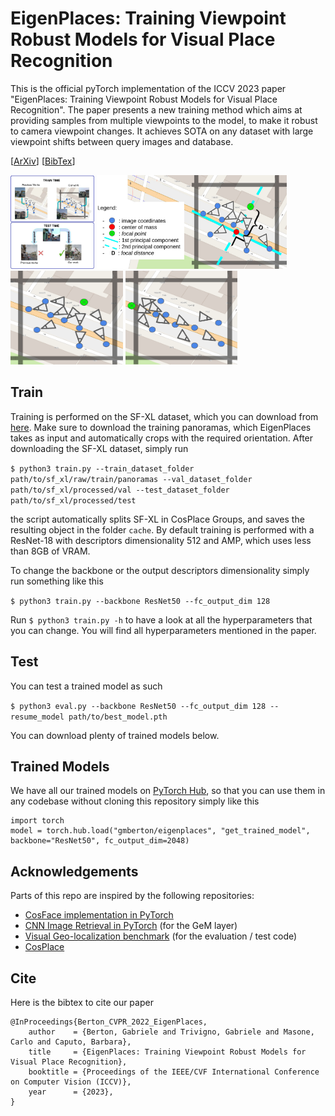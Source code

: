 
# EigenPlaces: Training Viewpoint Robust Models for Visual Place Recognition

This is the official pyTorch implementation of the ICCV 2023 paper "EigenPlaces: Training Viewpoint Robust Models for Visual Place Recognition".
The paper presents a new training method which aims at providing samples from multiple viewpoints to the model, to make it robust to camera viewpoint changes. It achieves SOTA on any dataset with large viewpoint shifts between query images and database.

[[ArXiv](https://arxiv.org/abs/2308.10832)] [[BibTex](https://github.com/gmberton/EigenPlaces#cite)]

<p float="left">
  <img src="https://github.com/gmberton/gmberton.github.io/blob/main/assets/EigenPlaces/teaser.jpg" height="150" />
  <img src="https://github.com/gmberton/gmberton.github.io/blob/main/assets/EigenPlaces/eigen_map.jpg" height="150" /> 
  <img src="https://github.com/gmberton/gmberton.github.io/blob/main/assets/EigenPlaces/lateral_loss.png" height="150" />
  <img src="https://github.com/gmberton/gmberton.github.io/blob/main/assets/EigenPlaces/frontal_loss.png" height="150" />
</p>


## Train
Training is performed on the SF-XL dataset, which you can download from [here](https://github.com/gmberton/CosPlace). Make sure to download the training panoramas, which EigenPlaces takes as input and automatically crops with the required orientation.
After downloading the SF-XL dataset, simply run 

`$ python3 train.py --train_dataset_folder path/to/sf_xl/raw/train/panoramas --val_dataset_folder path/to/sf_xl/processed/val --test_dataset_folder path/to/sf_xl/processed/test`

the script automatically splits SF-XL in CosPlace Groups, and saves the resulting object in the folder `cache`.
By default training is performed with a ResNet-18 with descriptors dimensionality 512 and AMP, which uses less than 8GB of VRAM.

To change the backbone or the output descriptors dimensionality simply run something like this

`$ python3 train.py --backbone ResNet50 --fc_output_dim 128`

Run `$ python3 train.py -h` to have a look at all the hyperparameters that you can change. You will find all hyperparameters mentioned in the paper.

## Test
You can test a trained model as such

`$ python3 eval.py --backbone ResNet50 --fc_output_dim 128 --resume_model path/to/best_model.pth`

You can download plenty of trained models below.

## Trained Models

We have all our trained models on [PyTorch Hub](https://pytorch.org/docs/stable/hub.html), so that you can use them in any codebase without cloning this repository simply like this
```
import torch
model = torch.hub.load("gmberton/eigenplaces", "get_trained_model", backbone="ResNet50", fc_output_dim=2048)
```


## Acknowledgements
Parts of this repo are inspired by the following repositories:
- [CosFace implementation in PyTorch](https://github.com/MuggleWang/CosFace_pytorch/blob/master/layer.py)
- [CNN Image Retrieval in PyTorch](https://github.com/filipradenovic/cnnimageretrieval-pytorch) (for the GeM layer)
- [Visual Geo-localization benchmark](https://github.com/gmberton/deep-visual-geo-localization-benchmark) (for the evaluation / test code)
- [CosPlace](https://github.com/gmberton/EigenPlaces)

## Cite
Here is the bibtex to cite our paper
```
@InProceedings{Berton_CVPR_2022_EigenPlaces,
    author    = {Berton, Gabriele and Trivigno, Gabriele and Masone, Carlo and Caputo, Barbara},
    title     = {EigenPlaces: Training Viewpoint Robust Models for Visual Place Recognition},
    booktitle = {Proceedings of the IEEE/CVF International Conference on Computer Vision (ICCV)},
    year      = {2023},
}
```
